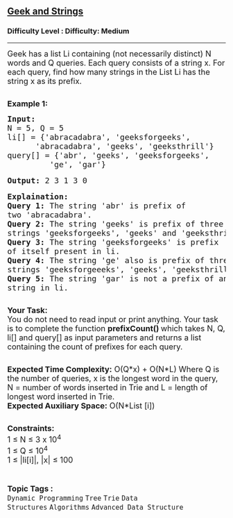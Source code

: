 <h2><a href="https://www.geeksforgeeks.org/problems/geek-and-strings3030/1?page=8&category=Tree&sortBy=submissions">Geek and Strings</a></h2><h3>Difficulty Level : Difficulty: Medium</h3><hr><div class="problems_problem_content__Xm_eO"><p><span style="font-size:18px">Geek has a list Li containing (not necessarily distinct) N words and Q queries. Each query consists of a string x. For each query, find how many strings in the List Li has the string x as its prefix.&nbsp;</span></p>

<p><br>
<strong><span style="font-size:18px">Example 1:</span></strong></p>

<pre><span style="font-size:18px"><strong>Input: </strong>
N = 5, Q = 5
li[] = {'abracadabra', 'geeksforgeeks', 
      'abracadabra', 'geeks', 'geeksthrill'}
query[] = {'abr', 'geeks', 'geeksforgeeks', 
&nbsp;        'ge', 'gar'}</span>

<span style="font-size:18px"><strong>Output:</strong> 2 3 1 3 0</span>

<span style="font-size:18px"><strong>Explaination: </strong>
<strong>Query 1: </strong>The string 'abr' is prefix of 
two 'abracadabra'. 
<strong>Query 2: </strong>The string 'geeks' is prefix of three 
strings 'geeksforgeeks', 'geeks' and 'geeksthrill'. 
<strong>Query 3: </strong>The string 'geeksforgeeks' is prefix 
of itself present in li. 
<strong>Query 4: </strong>The string 'ge' also is prefix of three 
strings 'geeksforgeeeks', 'geeks', 'geeksthrill'. 
<strong>Query 5: </strong>The string 'gar' is not a prefix of any 
string in li.</span></pre>

<p><br>
<span style="font-size:18px"><strong>Your Task:</strong><br>
You do not need to read input or print anything. Your task is to complete the function <strong>prefixCount() </strong>which takes N, Q, li[] and query[] as input parameters and returns a list containing the count of prefixes for each query.&nbsp;</span></p>

<p><br>
<span style="font-size:18px"><strong>Expected Time Complexity:</strong> O(Q*x) + O(N*L) Where Q is the number of queries, x is the longest word in the query, N = number of words inserted in Trie and L = length of longest word inserted in Trie.<br>
<strong>Expected Auxiliary Space:</strong> O(N*List [i])</span></p>

<p><br>
<span style="font-size:18px"><strong>Constraints:</strong><br>
1 ≤ N ≤ 3 x 10<sup>4</sup><br>
1 ≤ Q ≤ 10<sup>4</sup><br>
1 ≤ |li[i]|, |x| ≤ 100 &nbsp;</span></p>
</div><br><p><span style=font-size:18px><strong>Topic Tags : </strong><br><code>Dynamic Programming</code>&nbsp;<code>Tree</code>&nbsp;<code>Trie</code>&nbsp;<code>Data Structures</code>&nbsp;<code>Algorithms</code>&nbsp;<code>Advanced Data Structure</code>&nbsp;